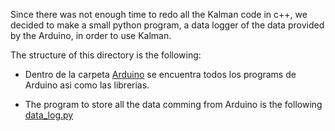 Since there was not enough time to redo all the Kalman code in c++, we decided to make a small python program, a data logger of the data provided by the Arduino, in order to use Kalman.

The structure of this directory is the following:

- Dentro de la carpeta [Arduino](https://github.com/LucasTakanori/PAE-HP/tree/main/Gyro_Encoders/Arduino_encoders_gyro/Arduino/ ) se encuentra todos los programs de Arduino asi como las librerias.

- The program to store all the data comming from Arduino is the following [data_log.py](https://github.com/LucasTakanori/PAE-HP/tree/main/Gyro_Encoders/Arduino_encoders_gyro/data_log.py)
